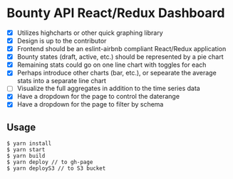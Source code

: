 # Bounty API React/Redux Dashboard

- [x] Utilizes highcharts or other quick graphing library
- [x] Design is up to the contributor
- [x] Frontend should be an eslint-airbnb compliant React/Redux application
- [x] Bounty states (draft, active, etc.) should be represented by a pie chart
- [x] Remaining stats could go on one line chart with toggles for each
- [x] Perhaps introduce other charts (bar, etc.), or sepearate the average stats into a separate line chart
- [ ] Visualize the full aggregates in addition to the time series data
- [x] Have a dropdown for the page to control the daterange
- [x] Have a dropdown for the page to filter by schema

## Usage

```
$ yarn install
$ yarn start
$ yarn build
$ yarn deploy // to gh-page
$ yarn deployS3 // to S3 bucket
```
